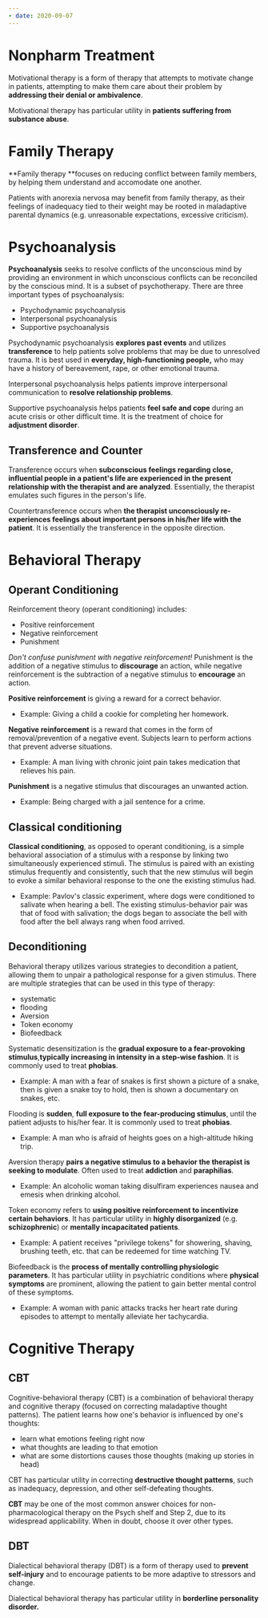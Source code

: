 ```yaml
---
- date: 2020-09-07
---
```


# Nonpharm Treatment

<!-- motivational therapy is, use.. -->

Motivational therapy is a form of therapy that attempts to motivate change in patients, attempting to make them care about their problem by **addressing their denial or ambivalence**.

Motivational therapy has particular utility in **patients suffering from substance abuse**.

# Family Therapy

<!-- family therapy is, use.. -->

\*\*Family therapy \*\*focuses on reducing conflict between family members, by helping them understand and accomodate one another.

Patients with anorexia nervosa may benefit from family therapy, as their feelings of inadequacy tied to their weight may be rooted in maladaptive parental dynamics (e.g. unreasonable expectations, excessive criticism).

# Psychoanalysis

<!-- psychoanalysis is, different parts, uses.. -->

**Psychoanalysis** seeks to resolve conflicts of the unconscious mind by providing an environment in which unconscious conflicts can be reconciled by the conscious mind. It is a subset of psychotherapy. There are three important types of psychoanalysis:

- Psychodynamic psychoanalysis
- Interpersonal psychoanalysis
- Supportive psychoanalysis

Psychodynamic psychoanalysis **explores past events** and utilizes **transference** to help patients solve problems that may be due to unresolved trauma. It is best used in **everyday, high-functioning people,** who may have a history of bereavement, rape, or other emotional trauma.

Interpersonal psychoanalysis helps patients improve interpersonal communication to **resolve relationship problems**.

Supportive psychoanalysis helps patients **feel safe and cope** during an acute crisis or other difficult time. It is the treatment of choice for **adjustment disorder**.

## Transference and Counter

<!-- ignore.. -->

Transference occurs when **subconscious feelings regarding close, influential people in a patient's life are experienced in the present relationship with the therapist and are analyzed**. Essentially, the therapist emulates such figures in the person's life.

Countertransference occurs when **the therapist unconsciously re-experiences feelings about important persons in his/her life with the patient**. It is essentially the transference in the opposite direction.

# Behavioral Therapy

## Operant Conditioning

<!-- ignore.. -->

Reinforcement theory (operant conditioning) includes:

- Positive reinforcement
- Negative reinforcement
- Punishment

_Don't confuse punishment with negative reinforcement!_ Punishment is the addition of a negative stimulus to **discourage** an action, while negative reinforcement is the subtraction of a negative stimulus to **encourage** an action.

**Positive reinforcement** is giving a reward for a correct behavior.

- Example: Giving a child a cookie for completing her homework.

**Negative reinforcement** is a reward that comes in the form of removal/prevention of a negative event. Subjects learn to perform actions that prevent adverse situations.

- Example: A man living with chronic joint pain takes medication that relieves his pain.

**Punishment** is a negative stimulus that discourages an unwanted action.

- Example: Being charged with a jail sentence for a crime.

## Classical conditioning

**Classical conditioning**, as opposed to operant conditioning, is a simple behavioral association of a stimulus with a response by linking two simultaneously experienced stimuli. The stimulus is paired with an existing stimulus frequently and consistently, such that the new stimulus will begin to evoke a similar behavioral response to the one the existing stimulus had.

- Example: Pavlov's classic experiment, where dogs were conditioned to salivate when hearing a bell. The existing stimulus-behavior pair was that of food with salivation; the dogs began to associate the bell with food after the bell always rang when food arrived.

## Deconditioning

<!-- deconditioning examples.. -->

Behavioral therapy utilizes various strategies to decondition a patient, allowing them to unpair a pathological response for a given stimulus. There are multiple strategies that can be used in this type of therapy:

- systematic
- flooding
- Aversion
- Token economy
- Biofeedback

Systematic desensitization is the **gradual exposure to a fear-provoking stimulus**,**typically increasing in intensity in a step-wise fashion**. It is commonly used to treat **phobias**.

- Example: A man with a fear of snakes is first shown a picture of a snake, then is given a snake toy to hold, then is shown a documentary on snakes, etc.

Flooding is **sudden**, **full exposure to the fear-producing stimulus**, until the patient adjusts to his/her fear. It is commonly used to treat **phobias**.

- Example: A man who is afraid of heights goes on a high-altitude hiking trip.

Aversion therapy **pairs a negative stimulus to a behavior the therapist is seeking to modulate**. Often used to treat **addiction** and **paraphilias**.

- Example: An alcoholic woman taking disulfiram experiences nausea and emesis when drinking alcohol.

Token economy refers to **using positive reinforcement to incentivize certain behaviors**. It has particular utility in **highly disorganized** (e.g. **schizophrenic**) or **mentally incapacitated patients**.

- Example: A patient receives "privilege tokens" for showering, shaving, brushing teeth, etc. that can be redeemed for time watching TV.

Biofeedback is the **process of mentally controlling physiologic parameters**. It has particular utility in psychiatric conditions where **physical symptoms** are prominent, allowing the patient to gain better mental control of these symptoms.

- Example: A woman with panic attacks tracks her heart rate during episodes to attempt to mentally alleviate her tachycardia.

# Cognitive Therapy

## CBT

<!-- CBT is, use.. -->

Cognitive-behavioral therapy (CBT) is a combination of behavioral therapy and cognitive therapy (focused on correcting maladaptive thought patterns). The patient learns how one's behavior is influenced by one's thoughts:

- learn what emotions feeling right now
- what thoughts are leading to that emotion
- what are some distortions causes those thoughts (making up stories in head)

CBT has particular utility in correcting **destructive thought patterns**, such as inadequacy, depression, and other self-defeating thoughts.

**CBT** may be one of the most common answer choices for non-pharmacological therapy on the Psych shelf and Step 2, due to its widespread applicability. When in doubt, choose it over other types.

## DBT

<!-- DBT is, use.. -->

Dialectical behavioral therapy (DBT) is a form of therapy used to **prevent self-injury** and to encourage patients to be more adaptive to stressors and change.

Dialectical behavioral therapy has particular utility in **borderline personality disorder.**
